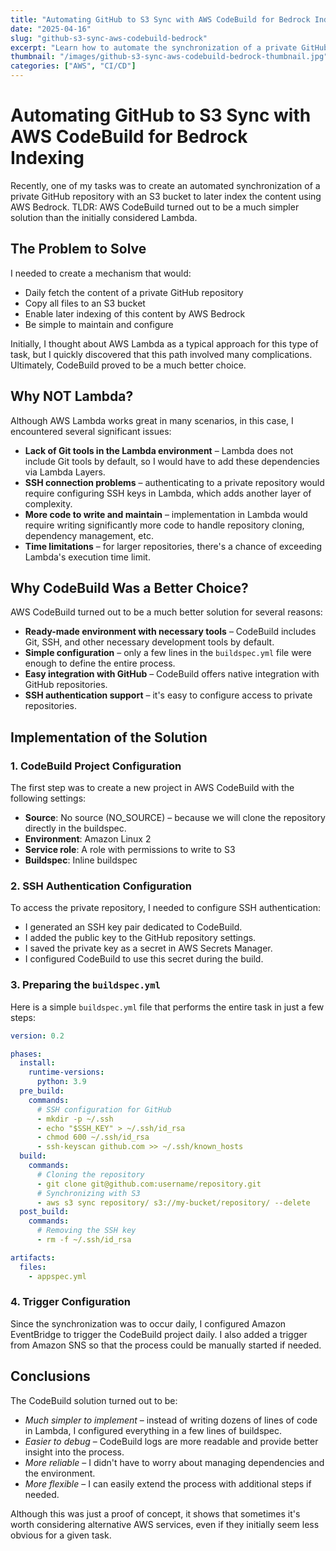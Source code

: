 ```yaml
---
title: "Automating GitHub to S3 Sync with AWS CodeBuild for Bedrock Indexing"
date: "2025-04-16"
slug: "github-s3-sync-aws-codebuild-bedrock"
excerpt: "Learn how to automate the synchronization of a private GitHub repository to an S3 bucket for indexing with AWS Bedrock using AWS CodeBuild."
thumbnail: "/images/github-s3-sync-aws-codebuild-bedrock-thumbnail.jpg"
categories: ["AWS", "CI/CD"]
---
```


# Automating GitHub to S3 Sync with AWS CodeBuild for Bedrock Indexing

Recently, one of my tasks was to create an automated synchronization of a private GitHub repository with an S3 bucket to later index the content using AWS Bedrock. TLDR: AWS CodeBuild turned out to be a much simpler solution than the initially considered Lambda.

## The Problem to Solve

I needed to create a mechanism that would:

* Daily fetch the content of a private GitHub repository
* Copy all files to an S3 bucket
* Enable later indexing of this content by AWS Bedrock
* Be simple to maintain and configure

Initially, I thought about AWS Lambda as a typical approach for this type of task, but I quickly discovered that this path involved many complications. Ultimately, CodeBuild proved to be a much better choice.

## Why NOT Lambda?

Although AWS Lambda works great in many scenarios, in this case, I encountered several significant issues:

* **Lack of Git tools in the Lambda environment** – Lambda does not include Git tools by default, so I would have to add these dependencies via Lambda Layers.
* **SSH connection problems** – authenticating to a private repository would require configuring SSH keys in Lambda, which adds another layer of complexity.
* **More code to write and maintain** – implementation in Lambda would require writing significantly more code to handle repository cloning, dependency management, etc.
* **Time limitations** – for larger repositories, there's a chance of exceeding Lambda's execution time limit.

## Why CodeBuild Was a Better Choice?

AWS CodeBuild turned out to be a much better solution for several reasons:

* **Ready-made environment with necessary tools** – CodeBuild includes Git, SSH, and other necessary development tools by default.
* **Simple configuration** – only a few lines in the `buildspec.yml` file were enough to define the entire process.
* **Easy integration with GitHub** – CodeBuild offers native integration with GitHub repositories.
* **SSH authentication support** – it's easy to configure access to private repositories.

## Implementation of the Solution

### 1. CodeBuild Project Configuration

The first step was to create a new project in AWS CodeBuild with the following settings:

* **Source**: No source (NO\_SOURCE) – because we will clone the repository directly in the buildspec.
* **Environment**: Amazon Linux 2
* **Service role**: A role with permissions to write to S3
* **Buildspec**: Inline buildspec

### 2. SSH Authentication Configuration

To access the private repository, I needed to configure SSH authentication:

* I generated an SSH key pair dedicated to CodeBuild.
* I added the public key to the GitHub repository settings.
* I saved the private key as a secret in AWS Secrets Manager.
* I configured CodeBuild to use this secret during the build.

### 3. Preparing the `buildspec.yml`

Here is a simple `buildspec.yml` file that performs the entire task in just a few steps:

```yaml
version: 0.2

phases:
  install:
    runtime-versions:
      python: 3.9
  pre_build:
    commands:
      # SSH configuration for GitHub
      - mkdir -p ~/.ssh
      - echo "$SSH_KEY" > ~/.ssh/id_rsa
      - chmod 600 ~/.ssh/id_rsa
      - ssh-keyscan github.com >> ~/.ssh/known_hosts
  build:
    commands:
      # Cloning the repository
      - git clone git@github.com:username/repository.git
      # Synchronizing with S3
      - aws s3 sync repository/ s3://my-bucket/repository/ --delete
  post_build:
    commands:
      # Removing the SSH key
      - rm -f ~/.ssh/id_rsa

artifacts:
  files:
    - appspec.yml
```

### 4. Trigger Configuration

Since the synchronization was to occur daily, I configured Amazon EventBridge to trigger the CodeBuild project daily. I also added a trigger from Amazon SNS so that the process could be manually started if needed.

## Conclusions

The CodeBuild solution turned out to be:

- *Much simpler to implement* – instead of writing dozens of lines of code in Lambda, I configured everything in a few lines of buildspec.
- *Easier to debug* – CodeBuild logs are more readable and provide better insight into the process.
- *More reliable* – I didn't have to worry about managing dependencies and the environment.
- *More flexible* – I can easily extend the process with additional steps if needed.

Although this was just a proof of concept, it shows that sometimes it's worth considering alternative AWS services, even if they initially seem less obvious for a given task.